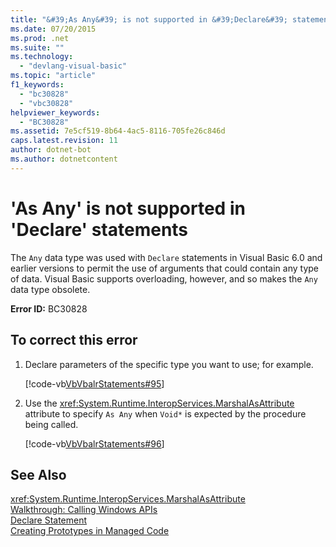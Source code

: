 ```yaml
---
title: "&#39;As Any&#39; is not supported in &#39;Declare&#39; statements"
ms.date: 07/20/2015
ms.prod: .net
ms.suite: ""
ms.technology: 
  - "devlang-visual-basic"
ms.topic: "article"
f1_keywords: 
  - "bc30828"
  - "vbc30828"
helpviewer_keywords: 
  - "BC30828"
ms.assetid: 7e5cf519-8b64-4ac5-8116-705fe26c846d
caps.latest.revision: 11
author: dotnet-bot
ms.author: dotnetcontent
---
```

# &#39;As Any&#39; is not supported in &#39;Declare&#39; statements
The `Any` data type was used with `Declare` statements in Visual Basic 6.0 and earlier versions to permit the use of arguments that could contain any type of data. Visual Basic supports overloading, however, and so makes the `Any` data type obsolete.  
  
 **Error ID:** BC30828  
  
## To correct this error  
  
1. Declare parameters of the specific type you want to use; for example.  
  
    [!code-vb[VbVbalrStatements#95](../../../visual-basic/language-reference/error-messages/codesnippet/VisualBasic/as-any-is-not-supported-in-declare-statements_1.vb)]  
  
2. Use the <xref:System.Runtime.InteropServices.MarshalAsAttribute> attribute to specify `As Any` when `Void*` is expected by the procedure being called.  
  
    [!code-vb[VbVbalrStatements#96](../../../visual-basic/language-reference/error-messages/codesnippet/VisualBasic/as-any-is-not-supported-in-declare-statements_2.vb)]  
  
## See Also  
 <xref:System.Runtime.InteropServices.MarshalAsAttribute>  
 [Walkthrough: Calling Windows APIs](../../../visual-basic/programming-guide/com-interop/walkthrough-calling-windows-apis.md)  
 [Declare Statement](../../../visual-basic/language-reference/statements/declare-statement.md)  
 [Creating Prototypes in Managed Code](../../../framework/interop/creating-prototypes-in-managed-code.md)
